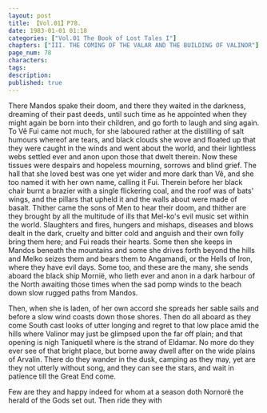 ```yaml
---
layout: post
title: 【Vol.01】P78.
date: 1983-01-01 01:18
categories: ["Vol.01 The Book of Lost Tales I"]
chapters: ["III. THE COMING OF THE VALAR AND THE BUILDING OF VALINOR"]
page_num: 78
characters: 
tags: 
description: 
published: true
---
```


There Mandos spake their doom, and there they waited in the darkness, dreaming of their past deeds, until such time as he appointed when they might again be born into their children, and go forth to laugh and sing again. To Vê Fui came not much, for she laboured rather at the distilling of salt humours whereof are tears, and black clouds she wove and floated up that they were caught in the winds and went about the world, and their lightless webs settled ever and anon upon those that dwelt therein. Now these tissues were despairs and hopeless mourning, sorrows and blind grief. The hall that she loved best was one yet wider and more dark than Vê, and she too named it with her own name, calling it Fui. Therein before her black chair burnt a brazier with a single flickering coal, and the roof was of bats' wings, and the pillars that upheld it and the walls about were made of basalt. Thither came the sons of Men to hear their doom, and thither are they brought by all the multitude of ills that Mel-ko's evil music set within the world. Slaughters and fires, hungers and mishaps, diseases and blows dealt in the dark, cruelty and bitter cold and anguish and their own folly bring them here; and Fui reads their hearts. Some then she keeps in Mandos beneath the mountains and some she drives forth beyond the hills and Melko seizes them and bears them to Angamandi, or the Hells of Iron, where they have evil days. Some too, and these are the many, she sends aboard the black ship Mornië, who lieth ever and anon in a dark harbour of the North awaiting those times when the sad pomp winds to the beach down slow rugged paths from Mandos.

Then, when she is laden, of her own accord she spreads her sable sails and before a slow wind coasts down those shores. Then do all aboard as they come South cast looks of utter longing and regret to that low place amid the hills where Valinor may just be glimpsed upon the far off plain; and that opening is nigh Taniquetil where is the strand of Eldamar. No more do they ever see of that bright place, but borne away dwell after on the wide plains of Arvalin. There do they wander in the dusk, camping as they may, yet are they not utterly without song, and they can see the stars, and wait in patience till the Great End come.

Few are they and happy indeed for whom at a season doth Nornorë the herald of the Gods set out. Then ride they with

